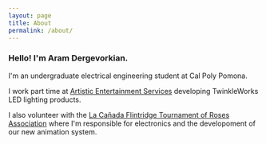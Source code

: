 ```yaml
---
layout: page
title: About
permalink: /about/
---
```


### Hello! I'm Aram Dergevorkian.

I'm an undergraduate electrical engineering student at Cal Poly Pomona.

I work part time at <a href="http://www.aescreative.com/" target="_blank">Artistic Entertainment Services</a> developing TwinkleWorks LED lighting products.

I also volunteer with the <a href="https://lcftra.org/home.php" target="_blank">La Cañada Flintridge Tournament of Roses Association</a> where I'm responsible for electronics and the developoment of our new animation system.
